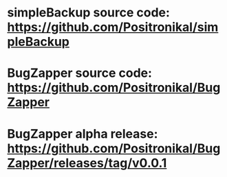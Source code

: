 # simpleBackup source code: https://github.com/Positronikal/simpleBackup
# BugZapper source code: https://github.com/Positronikal/BugZapper
# BugZapper alpha release: https://github.com/Positronikal/BugZapper/releases/tag/v0.0.1
